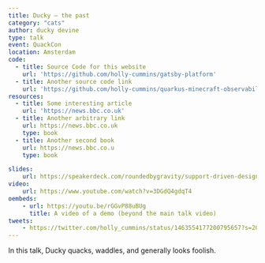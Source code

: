 ```yaml
---
title: Ducky – the past
category: "cats"
author: ducky devine
type: talk
event: QuackCon
location: Amsterdam
code:
  - title: Source Code for this website
    url: 'https://github.com/holly-cummins/gatsby-platform'
  - title: Another source code link
    url: 'https://github.com/holly-cummins/quarkus-minecraft-observability-extension'
resources:
  - title: Some interesting article
    url: 'https://news.bbc.co.uk'
  - title: Another arbitrary link
    url: https://news.bbc.co.uk
    type: book
  - title: Another second book
    url: https://news.bbc.co.u
    type: book

slides:
    url: https://speakerdeck.com/roundedbygravity/support-driven-design
video:
    url: https://www.youtube.com/watch?v=3DGdQ4gdqT4
oembeds:
    - url: https://youtu.be/rGGvP88uBUg
      title: A video of a demo (beyond the main talk video)
tweets:
    - https://twitter.com/holly_cummins/status/1463554177200795657?s=20&t=e7RitQgCxLVuM-q0EzjoiQ
---
```


In this talk, Ducky quacks, waddles, and generally looks foolish.
